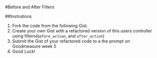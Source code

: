 #Before and After Filters

##Instrutions
1. Fork the code from the following Gist. 
2. Create your own Gist with a refactored version of this users controller using filters(`before_action`, and `after_action`)
3. Submit the Gist of your refactored code to a the prompt on Goodmeasure week 5 
4. Good Luck! 